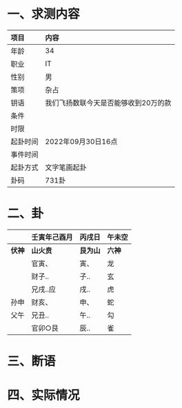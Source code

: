 # 一、求测内容
|项目|内容|
|:-|:-|
|年龄|34|
|职业|IT|
|性别|男|
|策项|杂占|
|钥语|我们飞扬数联今天是否能够收到20万的款|
|条件||
|时限||
|起卦时间|2022年09月30日16点|
|事件时间||
|起卦方式|文字笔画起卦|
|卦码|731卦|

# 二、卦
||壬寅年己酉月|丙戌日|午未空|
|:-|:-|:-|:-|
|**伏神**|**山火贲**|**艮为山**|**六神**|
||官寅、|寅、|龙|
||财子..|子..|玄|
||兄戌..应|戌..|虎|
|孙申|财亥、|申、|蛇|
|父午|兄丑..|午..|勾|
||官卯○艮|辰..|雀|


# 三、断语

# 四、实际情况